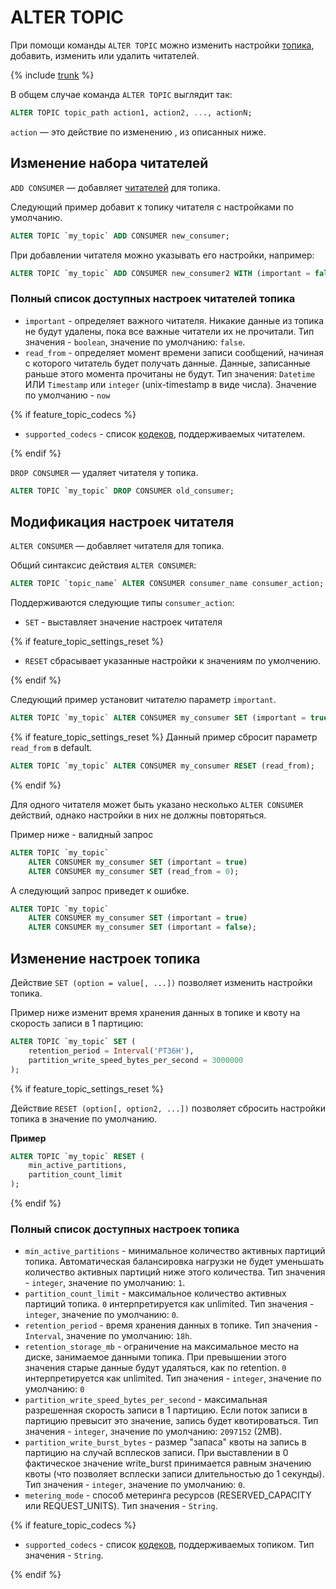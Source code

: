 # ALTER TOPIC

При помощи команды `ALTER TOPIC` можно изменить настройки [топика](../../../../concepts/topic), добавить, изменить или удалить читателей.

{% include [trunk](../../../_includes/trunk.md) %}

В общем случае команда `ALTER TOPIC` выглядит так:

```sql
ALTER TOPIC topic_path action1, action2, ..., actionN;
```

`action` — это действие по изменению , из описанных ниже.

## Изменение набора читателей

`ADD CONSUMER` — добавляет [читателей](../../../../concepts/topic#consumer) для топика.

Следующий пример добавит к топику читателя с настройками по умолчанию.

```sql
ALTER TOPIC `my_topic` ADD CONSUMER new_consumer;
```

При добавлении читателя можно указывать его настройки, например:

```sql
ALTER TOPIC `my_topic` ADD CONSUMER new_consumer2 WITH (important = false);
```

### Полный список доступных настроек читателей топика

* `important` - определяет важного читателя. Никакие данные из топика не будут удалены, пока все важные читатели их не прочитали. Тип значения - `boolean`, значение по умолчанию: `false`.
* `read_from` - определяет момент времени записи сообщений, начиная с которого читатель будет получать данные. Данные, записанные раньше этого момента прочитаны не будут. Тип значения: `Datetime` ИЛИ `Timestamp` или `integer` (unix-timestamp в виде числа). Значение по умолчанию - `now`

{% if feature_topic_codecs %}
* `supported_codecs` - список [кодеков](../../../../concepts/topic#message-codec), поддерживаемых читателем.

{% endif %}

`DROP CONSUMER` — удаляет читателя у топика.

```sql
ALTER TOPIC `my_topic` DROP CONSUMER old_consumer;
```

## Модификация настроек читателя

`ALTER CONSUMER` — добавляет читателя для топика.

Общий синтаксис действия `ALTER CONSUMER`:

```sql
ALTER TOPIC `topic_name` ALTER CONSUMER consumer_name consumer_action;
```

Поддерживаются следующие типы `consumer_action`:
* `SET` - выставляет значение настроек читателя

{% if feature_topic_settings_reset %}
* `RESET` сбрасывает указанные настройки к значениям по умолчению.

{% endif %}

Следующий пример установит читателю параметр `important`.

```sql
ALTER TOPIC `my_topic` ALTER CONSUMER my_consumer SET (important = true);
```

{% if feature_topic_settings_reset %}
Данный пример сбросит параметр `read_from` в default.

```sql
ALTER TOPIC `my_topic` ALTER CONSUMER my_consumer RESET (read_from);
```

{% endif %}

Для одного читателя может быть указано несколько `ALTER CONSUMER` действий, однако настройки в них не должны 
повторяться. 

Пример ниже - валидный запрос

```sql
ALTER TOPIC `my_topic`
    ALTER CONSUMER my_consumer SET (important = true)
    ALTER CONSUMER my_consumer SET (read_from = 0);
```

А следующий запрос приведет к ошибке.

```sql
ALTER TOPIC `my_topic`
    ALTER CONSUMER my_consumer SET (important = true)
    ALTER CONSUMER my_consumer SET (important = false);
```

## Изменение настроек топика

Действие `SET (option = value[, ...])` позволяет изменить настройки топика.

Пример ниже изменит время хранения данных в топике и квоту на скорость записи в 1 партицию: 

```sql
ALTER TOPIC `my_topic` SET (
    retention_period = Interval('PT36H'),
    partition_write_speed_bytes_per_second = 3000000
);
```

{% if feature_topic_settings_reset %}

Действие `RESET (option[, option2, ...])` позволяет сбросить настройки топика в значение по умолчанию.

**Пример**

```sql
ALTER TOPIC `my_topic` RESET (
    min_active_partitions,
    partition_count_limit    
);
```

{% endif %}

### Полный список доступных настроек топика

* `min_active_partitions` - минимальное количество активных партиций топика. Автоматическая балансировка нагрузки не будет уменьшать количество активных партиций ниже этого количества. Тип значения - `integer`, значение по умолчанию: `1`.
* `partition_count_limit` - максимальное количество активных партиций топика. `0` интерпретируется как unlimited. Тип значения - `integer`, значение по умолчанию: `0`.
* `retention_period` - время хранения данных в топике. Тип значения - `Interval`, значение по умолчанию: `18h`.
* `retention_storage_mb` - ограничение на максимальное место на диске, занимаемое данными топика. При превышении этого значения старые данные будут удаляться, как по retention. `0` интерпретируется как unlimited. Тип значения - `integer`, значение по умолчанию: `0`
* `partition_write_speed_bytes_per_second` - максимальная разрешенная скорость записи в 1 партицию. Если поток записи в партицию превысит это значение, запись будет квотироваться. Тип значения - `integer`, значение по умолчанию: `2097152` (2MB).
* `partition_write_burst_bytes` - размер "запаса" квоты на запись в партицию на случай всплесков записи. При выставлении в 0 фактическое значение write_burst принимается равным значению квоты (что позволяет всплески записи длительностью до 1 секунды). Тип значения - `integer`, значение по умолчанию: `0`.
* `metering_mode` - способ метеринга ресурсов (RESERVED_CAPACITY или REQUEST_UNITS). Тип значения - `String`.

{% if feature_topic_codecs %}
* `supported_codecs` - список [кодеков](../../../../concepts/topic#message-codec), поддерживаемых топиком. Тип значения - `String`.

{% endif %}


